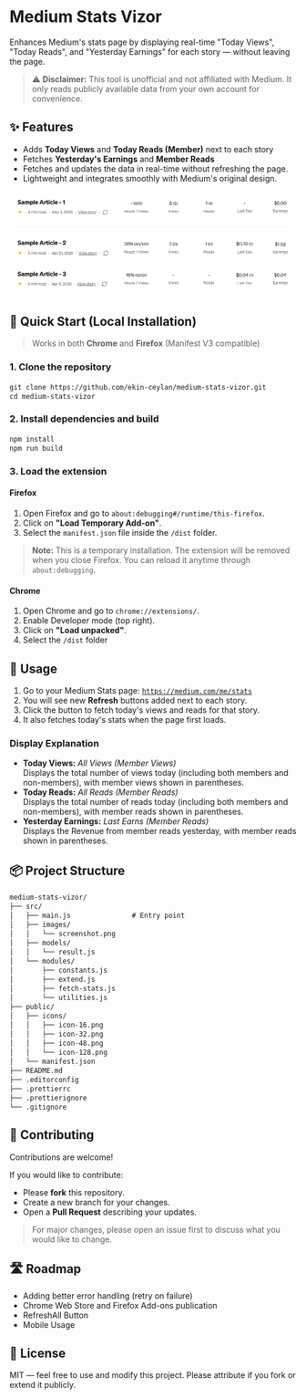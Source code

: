 # Medium Stats Vizor

Enhances Medium's stats page by displaying real-time "Today Views", "Today Reads", and "Yesterday Earnings" for each story — without leaving the page.

> ⚠️ **Disclaimer:** This tool is unofficial and not affiliated with Medium. It only reads publicly available data from your own account for convenience.

## ✨ Features

-   Adds **Today Views** and **Today Reads (Member)** next to each story
-   Fetches **Yesterday's Earnings** and **Member Reads**
-   Fetches and updates the data in real-time without refreshing the page.
-   Lightweight and integrates smoothly with Medium's original design.

![Medium Stats Vizor Screenshot](src/images/screenshot.png)

## 🚀 Quick Start (Local Installation)

> Works in both **Chrome** and **Firefox** (Manifest V3 compatible)

### 1. Clone the repository

```
git clone https://github.com/ekin-ceylan/medium-stats-vizor.git
cd medium-stats-vizor
```

### 2. Install dependencies and build

```
npm install
npm run build
```

### 3. Load the extension

#### Firefox

1. Open Firefox and go to `about:debugging#/runtime/this-firefox`.
2. Click on **"Load Temporary Add-on"**.
3. Select the `manifest.json` file inside the `/dist` folder.

> **Note:** This is a temporary installation. The extension will be removed when you close Firefox. You can reload it anytime through `about:debugging`.

#### Chrome

1. Open Chrome and go to `chrome://extensions/`.
2. Enable Developer mode (top right).
3. Click on **"Load unpacked"**.
4. Select the `/dist` folder

## 📖 Usage

1. Go to your Medium Stats page: [`https://medium.com/me/stats`](https://medium.com/me/stats)
2. You will see new **Refresh** buttons added next to each story.
3. Click the button to fetch today's views and reads for that story.
4. It also fetches today's stats when the page first loads.

### Display Explanation

-   **Today Views:** _All Views (Member Views)_  
    Displays the total number of views today (including both members and non-members), with member views shown in parentheses.
-   **Today Reads:** _All Reads (Member Reads)_  
    Displays the total number of reads today (including both members and non-members), with member reads shown in parentheses.
-   **Yesterday Earnings:** _Last Earns (Member Reads)_  
    Displays the Revenue from member reads yesterday, with member reads shown in parentheses.

## 📦 Project Structure

```
medium-stats-vizor/
├── src/
│   ├── main.js               # Entry point
│   ├── images/
│   │   └── screenshot.png
│   ├── models/
│   │   └── result.js
│   └── modules/
│       ├── constants.js
│       ├── extend.js
│       ├── fetch-stats.js
│       └── utilities.js
├── public/
│   ├── icons/
│   │   ├── icon-16.png
│   │   ├── icon-32.png
│   │   ├── icon-48.png
│   │   └── icon-128.png
│   └── manifest.json
├── README.md
├── .editorconfig
├── .prettierrc
├── .prettierignore
└── .gitignore
```

## 🤝 Contributing

Contributions are welcome!

If you would like to contribute:

-   Please **fork** this repository.
-   Create a new branch for your changes.
-   Open a **Pull Request** describing your updates.

> For major changes, please open an issue first to discuss what you would like to change.

## 🛣️ Roadmap

-   Adding better error handling (retry on failure)
-   Chrome Web Store and Firefox Add-ons publication
-   RefreshAll Button
-   Mobile Usage

## 📜 License

MIT — feel free to use and modify this project.
Please attribute if you fork or extend it publicly.
